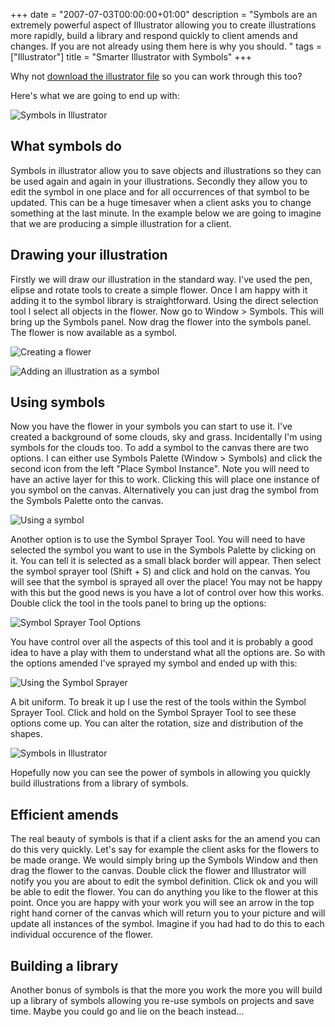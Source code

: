 +++
date = "2007-07-03T00:00:00+01:00"
description = "Symbols are an extremely powerful aspect of Illustrator allowing you to create illustrations more rapidly, build a library and respond quickly to client amends and changes. If you are not already using them here is why you should. "
tags = ["Illustrator"]
title = "Smarter Illustrator with Symbols"
+++

Why not [download the illustrator file][1] so you can work through this too?

Here's what we are going to end up with:

![Symbols in Illustrator][2]

## What symbols do

Symbols in illustrator allow you to save objects and illustrations so they can
be used again and again in your illustrations. Secondly they allow you to edit
the symbol in one place and for all occurrences of that symbol to be updated.
This can be a huge timesaver when a client asks you to change something at the
last minute. In the example below we are going to imagine that we are producing
a simple illustration for a client.

## Drawing your illustration

Firstly we will draw our illustration in the standard way. I've used the pen,
elipse and rotate tools to create a simple flower. Once I am happy with it
adding it to the symbol library is straightforward. Using the direct selection
tool I select all objects in the flower. Now go to Window > Symbols. This will
bring up the Symbols panel. Now drag the flower into the symbols panel. The
flower is now available as a symbol.

![Creating a flower][3]

![Adding an illustration as a symbol][4]

## Using symbols

Now you have the flower in your symbols you can start to use it. I've created a
background of some clouds, sky and grass. Incidentally I'm using symbols for the
clouds too. To add a symbol to the canvas there are two options. I can either
use Symbols Palette (Window > Symbols) and click the second icon from the left
"Place Symbol Instance". Note you will need to have an active layer for this to
work. Clicking this will place one instance of you symbol on the canvas.
Alternatively you can just drag the symbol from the Symbols Palette onto the
canvas.

![Using a symbol][5]

Another option is to use the Symbol Sprayer Tool. You will need to have selected
the symbol you want to use in the Symbols Palette by clicking on it. You can
tell it is selected as a small black border will appear. Then select the symbol
sprayer tool (Shift + S) and click and hold on the canvas. You will see that the
symbol is sprayed all over the place! You may not be happy with this but the
good news is you have a lot of control over how this works. Double click the
tool in the tools panel to bring up the options:

![Symbol Sprayer Tool Options][6]

You have control over all the aspects of this tool and it is probably a good
idea to have a play with them to understand what all the options are. So with
the options amended I've sprayed my symbol and ended up with this:

![Using the Symbol Sprayer][7]

A bit uniform. To break it up I use the rest of the tools within the Symbol
Sprayer Tool. Click and hold on the Symbol Sprayer Tool to see these options
come up. You can alter the rotation, size and distribution of the shapes.

![Symbols in Illustrator][2]

Hopefully now you can see the power of symbols in allowing you quickly build
illustrations from a library of symbols.

## Efficient amends

The real beauty of symbols is that if a client asks for the an amend you can do
this very quickly. Let's say for example the client asks for the flowers to be
made orange. We would simply bring up the Symbols Window and then drag the
flower to the canvas. Double click the flower and Illustrator will notify you
you are about to edit the symbol definition. Click ok and you will be able to
edit the flower. You can do anything you like to the flower at this point. Once
you are happy with your work you will see an arrow in the top right hand corner
of the canvas which will return you to your picture and will update all
instances of the symbol. Imagine if you had had to do this to each individual
occurence of the flower.

## Building a library

Another bonus of symbols is that the more you work the more you will build up a
library of symbols allowing you re-use symbols on projects and save time. Maybe
you could go and lie on the beach instead...

[1]: http://cdn.shapeshed.com/downloads/symbols.ai
[2]: /images/articles/symbol_final.png
[3]: /images/articles/symbols_1.png
[4]: /images/articles/symbols_2.png
[5]: /images/articles/symbols_4.png
[6]: /images/articles/sprayer_tool_options.png
[7]: /images/articles/first_spray.png
